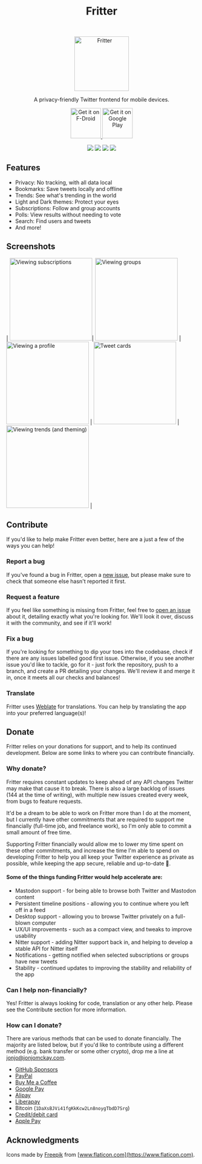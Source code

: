 <h1 align="center"> Fritter </h1> <br>
<p align="center">
  <a href="https://github.com/jonjomckay/fritter">
    <img alt="Fritter" title="Fritter" src="http://i.imgur.com/xmO9MTv.png" width="144">
  </a>
</p>

<p align="center">
  A privacy-friendly Twitter frontend for mobile devices.
</p>

<p align="center">
  <a href="https://f-droid.org/packages/com.jonjomckay.fritter/">
    <img src="https://fdroid.gitlab.io/artwork/badge/get-it-on.png"
       alt="Get it on F-Droid"
       height="80">
   </a>
   <a href="https://play.google.com/store/apps/details?id=com.jonjomckay.fritter">
     <img src="https://play.google.com/intl/en_us/badges/static/images/badges/en_badge_web_generic.png" 
       alt="Get it on Google Play"
       height="80">
   </a>
</p>

<p align="center">
<a href="https://github.com/jonjomckay/fritter/releases" alt="GitHub release"><img src="https://img.shields.io/github/release/jonjomckay/fritter.svg" ></a>
<a href="/LICENSE" alt="License: MIT"><img src="https://img.shields.io/badge/License-MIT-blue.svg"></a>
<a href="https://github.com/jonjomckay/fritter/actions" alt="Build Status"><img src="https://github.com/jonjomckay/fritter/workflows/ci/badge.svg?branch=dev&event=push"></a>
<a href="https://hosted.weblate.org/engage/fritter/" alt="Translation Status"><img src="https://hosted.weblate.org/widgets/fritter/-/svg-badge.svg"></a>
</p>

## Features

* Privacy: No tracking, with all data local
* Bookmarks: Save tweets locally and offline
* Trends: See what's trending in the world
* Light and Dark themes: Protect your eyes
* Subscriptions: Follow and group accounts
* Polls: View results without needing to vote
* Search: Find users and tweets
* And more!

## Screenshots

| <img alt="Viewing subscriptions" src="https://fritter.cc/static/img/screenshot-subscriptions-300.662ad4d0cdd7.webp" width="218"/>| <img alt="Viewing groups" src="https://fritter.cc/static/img/screenshot-groups-300.ed850f7f077e.webp" width="218"/> | <img alt="Viewing a profile" src="https://fritter.cc/static/img/screenshot-profile-300.2689643a9596.webp" width="218"/> | <img alt="Tweet cards" src="https://fritter.cc/static/img/screenshot-cards-300.bc0e1aa4558d.webp" width="218"/> | <img alt="Viewing trends (and theming)" src="https://fritter.cc/static/img/screenshot-trends-300.f6519f716bd1.webp" width="218"/> |

## Contribute
If you'd like to help make Fritter even better, here are a just a few of the ways you can help!

### Report a bug
If you've found a bug in Fritter, open a [new issue](https://github.com/jonjomckay/fritter/issues/new/choose), but please make sure to check that someone else hasn't reported it first.

### Request a feature
If you feel like something is missing from Fritter, feel free to [open an issue](https://github.com/jonjomckay/fritter/issues/new/choose) about it, detailing exactly what you're looking for. We'll look it over, discuss it with the community, and see if it'll work!

### Fix a bug
If you're looking for something to dip your toes into the codebase, check if there are any issues labelled good first issue. Otherwise, if you see another issue you'd like to tackle, go for it - just fork the repository, push to a branch, and create a PR detailing your changes. We'll review it and merge it in, once it meets all our checks and balances!

### Translate
Fritter uses [Weblate](https://hosted.weblate.org/engage/fritter/) for translations. You can help by translating the app into your preferred language(s)!

## Donate
Fritter relies on your donations for support, and to help its continued development. Below are some links to where you can contribute financially.

### Why donate?
Fritter requires constant updates to keep ahead of any API changes Twitter may make that cause it to break. There is also a large backlog of issues (144 at the time of writing), with multiple new issues created every week, from bugs to feature requests.

It'd be a dream to be able to work on Fritter more than I do at the moment, but I currently have other commitments that are required to support me financially (full-time job, and freelance work), so I'm only able to commit a small amount of free time.

Supporting Fritter financially would allow me to lower my time spent on these other commitments, and increase the time I'm able to spend on developing Fritter to help you all keep your Twitter experience as private as possible, while keeping the app secure, reliable and up-to-date 💖.

#### Some of the things funding Fritter would help accelerate are:

* Mastodon support - for being able to browse both Twitter and Mastodon content
* Persistent timeline positions - allowing you to continue where you left off in a feed
* Desktop support - allowing you to browse Twitter privately on a full-blown computer
* UX/UI improvements - such as a compact view, and tweaks to improve usability
* Nitter support - adding Nitter support back in, and helping to develop a stable API for Nitter itself
* Notifications - getting notified when selected subscriptions or groups have new tweets
* Stability - continued updates to improving the stability and reliability of the app

### Can I help non-financially?
Yes! Fritter is always looking for code, translation or any other help. Please see the Contribute section for more information.

### How can I donate?
There are various methods that can be used to donate financially. The majority are listed below, but if you'd like to contribute using a different method (e.g. bank transfer or some other crypto), drop me a line at [jonjo@jonjomckay.com](mailto:jonjo@jonjomckay.com).

* [GitHub Sponsors](https://github.com/sponsors/jonjomckay)
* [PayPal](https://github.com/sponsors/jonjomckay)
* [Buy Me a Coffee](https://github.com/sponsors/jonjomckay)
* [Google Pay](https://donate.stripe.com/eVa9BRgEd9R4et2cMM)
* [Alipay](https://donate.stripe.com/eVa9BRgEd9R4et2cMM)
* [Liberapay](https://liberapay.com/jonjomckay/)
* Bitcoin (`1DaXsBJVi41fgKkKcw2Ln8noygTbdD7Srg`)
* [Credit/debit card](https://donate.stripe.com/eVa9BRgEd9R4et2cMM)
* [Apple Pay](https://donate.stripe.com/eVa9BRgEd9R4et2cMM)

## Acknowledgments

Icons made by [Freepik](https://www.freepik.com) from [www.flaticon.com](https://www.flaticon.com).